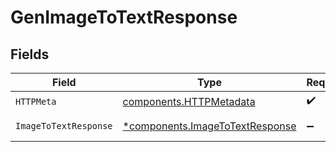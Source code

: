 # GenImageToTextResponse


## Fields

| Field                                                                             | Type                                                                              | Required                                                                          | Description                                                                       |
| --------------------------------------------------------------------------------- | --------------------------------------------------------------------------------- | --------------------------------------------------------------------------------- | --------------------------------------------------------------------------------- |
| `HTTPMeta`                                                                        | [components.HTTPMetadata](../../models/components/httpmetadata.md)                | :heavy_check_mark:                                                                | N/A                                                                               |
| `ImageToTextResponse`                                                             | [*components.ImageToTextResponse](../../models/components/imagetotextresponse.md) | :heavy_minus_sign:                                                                | Successful Response                                                               |
